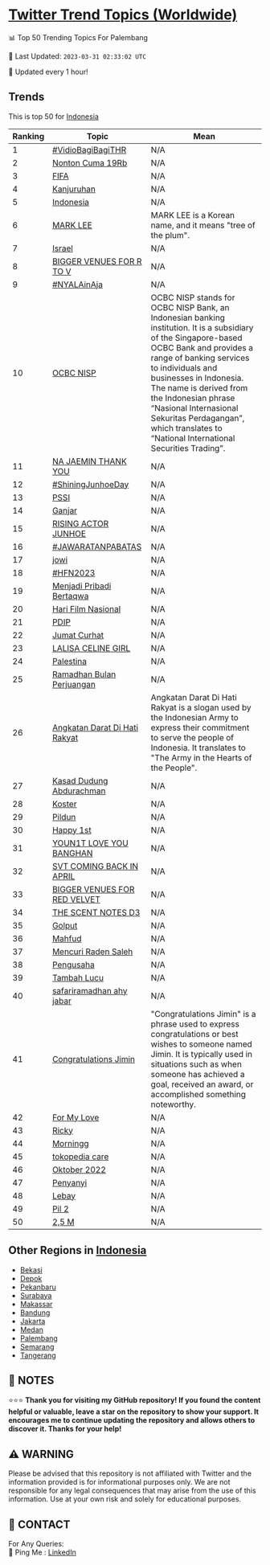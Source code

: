 [Twitter Trend Topics (Worldwide)](https://github.com/ErcinDedeoglu/Twitter-Trend-Topics)
==========


📊 Top 50 Trending Topics For Palembang

📆 Last Updated: `2023-03-31 02:33:02 UTC`

🔧 Updated every 1 hour!


## Trends

This is top 50 for [Indonesia](</Indonesia>)

| Ranking | Topic | Mean |
| ------- | ------------ | ------------ |
| 1 | [#VidioBagiBagiTHR](http://twitter.com/search?q=%23VidioBagiBagiTHR) | N/A |
| 2 | [Nonton Cuma 19Rb](http://twitter.com/search?q=Nonton+Cuma+19Rb) | N/A |
| 3 | [FIFA](http://twitter.com/search?q=FIFA) | N/A |
| 4 | [Kanjuruhan](http://twitter.com/search?q=Kanjuruhan) | N/A |
| 5 | [Indonesia](http://twitter.com/search?q=Indonesia) | N/A |
| 6 | [MARK LEE](http://twitter.com/search?q=MARK+LEE) | MARK LEE is a Korean name, and it means "tree of the plum". |
| 7 | [Israel](http://twitter.com/search?q=Israel) | N/A |
| 8 | [BIGGER VENUES FOR R TO V](http://twitter.com/search?q=BIGGER+VENUES+FOR+R+TO+V) | N/A |
| 9 | [#NYALAinAja](http://twitter.com/search?q=%23NYALAinAja) | N/A |
| 10 | [OCBC NISP](http://twitter.com/search?q=OCBC+NISP) | OCBC NISP stands for OCBC NISP Bank, an Indonesian banking institution. It is a subsidiary of the Singapore-based OCBC Bank and provides a range of banking services to individuals and businesses in Indonesia. The name is derived from the Indonesian phrase “Nasional Internasional Sekuritas Perdagangan”, which translates to “National International Securities Trading”. |
| 11 | [NA JAEMIN THANK YOU](http://twitter.com/search?q=NA+JAEMIN+THANK+YOU) | N/A |
| 12 | [#ShiningJunhoeDay](http://twitter.com/search?q=%23ShiningJunhoeDay) | N/A |
| 13 | [PSSI](http://twitter.com/search?q=PSSI) | N/A |
| 14 | [Ganjar](http://twitter.com/search?q=Ganjar) | N/A |
| 15 | [RISING ACTOR JUNHOE](http://twitter.com/search?q=RISING+ACTOR+JUNHOE) | N/A |
| 16 | [#JAWARATANPABATAS](http://twitter.com/search?q=%23JAWARATANPABATAS) | N/A |
| 17 | [jowi](http://twitter.com/search?q=jowi) | N/A |
| 18 | [#HFN2023](http://twitter.com/search?q=%23HFN2023) | N/A |
| 19 | [Menjadi Pribadi Bertaqwa](http://twitter.com/search?q=Menjadi+Pribadi+Bertaqwa) | N/A |
| 20 | [Hari Film Nasional](http://twitter.com/search?q=Hari+Film+Nasional) | N/A |
| 21 | [PDIP](http://twitter.com/search?q=PDIP) | N/A |
| 22 | [Jumat Curhat](http://twitter.com/search?q=Jumat+Curhat) | N/A |
| 23 | [LALISA CELINE GIRL](http://twitter.com/search?q=LALISA+CELINE+GIRL) | N/A |
| 24 | [Palestina](http://twitter.com/search?q=Palestina) | N/A |
| 25 | [Ramadhan Bulan Perjuangan](http://twitter.com/search?q=Ramadhan+Bulan+Perjuangan) | N/A |
| 26 | [Angkatan Darat Di Hati Rakyat](http://twitter.com/search?q=Angkatan+Darat+Di+Hati+Rakyat) | Angkatan Darat Di Hati Rakyat is a slogan used by the Indonesian Army to express their commitment to serve the people of Indonesia. It translates to "The Army in the Hearts of the People". |
| 27 | [Kasad Dudung Abdurachman](http://twitter.com/search?q=Kasad+Dudung+Abdurachman) | N/A |
| 28 | [Koster](http://twitter.com/search?q=Koster) | N/A |
| 29 | [Pildun](http://twitter.com/search?q=Pildun) | N/A |
| 30 | [Happy 1st](http://twitter.com/search?q=Happy+1st) | N/A |
| 31 | [YOUN1T LOVE YOU BANGHAN](http://twitter.com/search?q=YOUN1T+LOVE+YOU+BANGHAN) | N/A |
| 32 | [SVT COMING BACK IN APRIL](http://twitter.com/search?q=SVT+COMING+BACK+IN+APRIL) | N/A |
| 33 | [BIGGER VENUES FOR RED VELVET](http://twitter.com/search?q=BIGGER+VENUES+FOR+RED+VELVET) | N/A |
| 34 | [THE SCENT NOTES D3](http://twitter.com/search?q=THE+SCENT+NOTES+D3) | N/A |
| 35 | [Golput](http://twitter.com/search?q=Golput) | N/A |
| 36 | [Mahfud](http://twitter.com/search?q=Mahfud) | N/A |
| 37 | [Mencuri Raden Saleh](http://twitter.com/search?q=Mencuri+Raden+Saleh) | N/A |
| 38 | [Pengusaha](http://twitter.com/search?q=Pengusaha) | N/A |
| 39 | [Tambah Lucu](http://twitter.com/search?q=Tambah+Lucu) | N/A |
| 40 | [safariramadhan ahy jabar](http://twitter.com/search?q=safariramadhan+ahy+jabar) | N/A |
| 41 | [Congratulations Jimin](http://twitter.com/search?q=Congratulations+Jimin) | "Congratulations Jimin" is a phrase used to express congratulations or best wishes to someone named Jimin. It is typically used in situations such as when someone has achieved a goal, received an award, or accomplished something noteworthy. |
| 42 | [For My Love](http://twitter.com/search?q=For+My+Love) | N/A |
| 43 | [Ricky](http://twitter.com/search?q=Ricky) | N/A |
| 44 | [Morningg](http://twitter.com/search?q=Morningg) | N/A |
| 45 | [tokopedia care](http://twitter.com/search?q=tokopedia+care) | N/A |
| 46 | [Oktober 2022](http://twitter.com/search?q=Oktober+2022) | N/A |
| 47 | [Penyanyi](http://twitter.com/search?q=Penyanyi) | N/A |
| 48 | [Lebay](http://twitter.com/search?q=Lebay) | N/A |
| 49 | [Pil 2](http://twitter.com/search?q=Pil+2) | N/A |
| 50 | [2,5 M](http://twitter.com/search?q=2%2c5+M) | N/A |



## Other Regions in [Indonesia](</Indonesia>)

* [Bekasi](</Indonesia/Bekasi.md>)
* [Depok](</Indonesia/Depok.md>)
* [Pekanbaru](</Indonesia/Pekanbaru.md>)
* [Surabaya](</Indonesia/Surabaya.md>)
* [Makassar](</Indonesia/Makassar.md>)
* [Bandung](</Indonesia/Bandung.md>)
* [Jakarta](</Indonesia/Jakarta.md>)
* [Medan](</Indonesia/Medan.md>)
* [Palembang](</Indonesia/Palembang.md>)
* [Semarang](</Indonesia/Semarang.md>)
* [Tangerang](</Indonesia/Tangerang.md>)



## 📝 NOTES

⭐⭐⭐ **Thank you for visiting my GitHub repository! If you found the content helpful or valuable, leave a star on the repository to show your support. It encourages me to continue updating the repository and allows others to discover it. Thanks for your help!**


## ⚠️ WARNING

Please be advised that this repository is not affiliated with Twitter and the information provided is for informational purposes only. We are not responsible for any legal consequences that may arise from the use of this information. Use at your own risk and solely for educational purposes.


## 📨 CONTACT

 For Any Queries:  
            🏓 Ping Me : [LinkedIn](https://www.linkedin.com/in/ercindedeoglu/)
